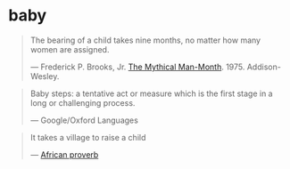 # baby

> The bearing of a child takes nine months, no matter how many women are assigned.
>
> &mdash; Frederick P. Brooks, Jr. [The Mythical Man-Month](docs/Brooks1975.pdf). 1975. Addison-Wesley.

> Baby steps: a tentative act or measure which is the first stage in a long or challenging process.
>
> &mdash; Google/Oxford Languages

> It takes a village to raise a child
>
> &mdash; [African proverb](https://en.wikipedia.org/wiki/It_takes_a_village)
